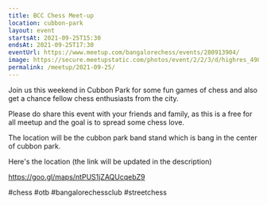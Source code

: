 ```yaml
---
title: BCC Chess Meet-up
location: cubbon-park
layout: event
startsAt: 2021-09-25T15:30
endsAt: 2021-09-25T17:30
eventUrl: https://www.meetup.com/bangalorechess/events/280913904/
image: https://secure.meetupstatic.com/photos/event/2/2/3/d/highres_498968765.jpeg
permalink: /meetup/2021-09-25/
---
```

Join us this weekend in Cubbon Park for some fun games of chess and also get a chance fellow chess enthusiasts from the city.

Please do share this event with your friends and family, as this is a free for all meetup and the goal is to spread some chess love.

The location will be the cubbon park band stand which is bang in the center of cubbon park.

Here's the location (the link will be updated in the description)

https://goo.gl/maps/ntPUS1jZAQUcqebZ9

#chess #otb
#bangalorechessclub
#streetchess
